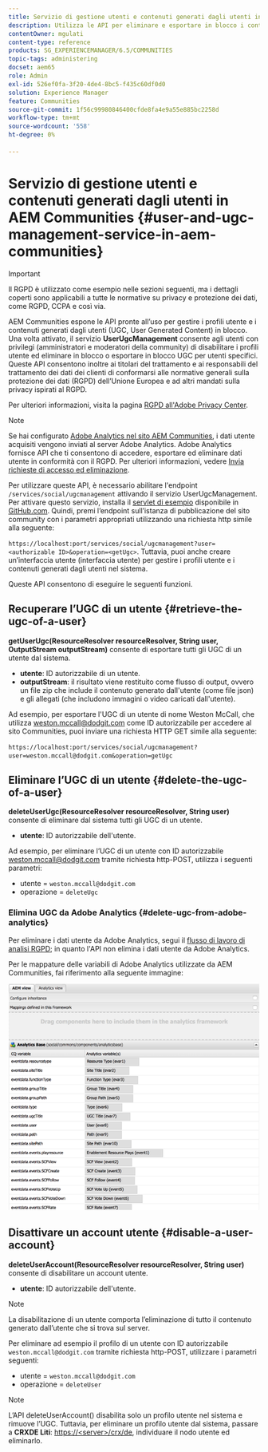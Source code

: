 ```yaml
---
title: Servizio di gestione utenti e contenuti generati dagli utenti in AEM Communities
description: Utilizza le API per eliminare e esportare in blocco i contenuti generati dagli utenti e disabilitare l’account utente.
contentOwner: mgulati
content-type: reference
products: SG_EXPERIENCEMANAGER/6.5/COMMUNITIES
topic-tags: administering
docset: aem65
role: Admin
exl-id: 526ef0fa-3f20-4de4-8bc5-f435c60df0d0
solution: Experience Manager
feature: Communities
source-git-commit: 1f56c99980846400cfde8fa4e9a55e885bc2258d
workflow-type: tm+mt
source-wordcount: '558'
ht-degree: 0%

---
```


# Servizio di gestione utenti e contenuti generati dagli utenti in AEM Communities {#user-and-ugc-management-service-in-aem-communities}

>[!IMPORTANT]
>
>Il RGPD è utilizzato come esempio nelle sezioni seguenti, ma i dettagli coperti sono applicabili a tutte le normative su privacy e protezione dei dati, come RGPD, CCPA e così via.

AEM Communities espone le API pronte all’uso per gestire i profili utente e i contenuti generati dagli utenti (UGC, User Generated Content) in blocco. Una volta attivato, il servizio **UserUgcManagement** consente agli utenti con privilegi (amministratori e moderatori della community) di disabilitare i profili utente ed eliminare in blocco o esportare in blocco UGC per utenti specifici. Queste API consentono inoltre ai titolari del trattamento e ai responsabili del trattamento dei dati dei clienti di conformarsi alle normative generali sulla protezione dei dati (RGPD) dell’Unione Europea e ad altri mandati sulla privacy ispirati al RGPD.

Per ulteriori informazioni, visita la pagina [RGPD all&#39;Adobe Privacy Center](https://www.adobe.com/privacy/general-data-protection-regulation.html).

>[!NOTE]
>
>Se hai configurato [Adobe Analytics nel sito AEM Communities](/help/communities/analytics.md), i dati utente acquisiti vengono inviati al server Adobe Analytics. Adobe Analytics fornisce API che ti consentono di accedere, esportare ed eliminare dati utente in conformità con il RGPD. Per ulteriori informazioni, vedere [Invia richieste di accesso ed eliminazione](https://experienceleague.adobe.com/docs/analytics/admin/data-governance/gdpr-submit-access-delete.html).

Per utilizzare queste API, è necessario abilitare l&#39;endpoint `/services/social/ugcmanagement` attivando il servizio UserUgcManagement. Per attivare questo servizio, installa il [servlet di esempio](https://github.com/Adobe-Marketing-Cloud/aem-communities-ugc-migration/tree/main/bundles/communities-ugc-management-servlet) disponibile in [GitHub.com](https://github.com/Adobe-Marketing-Cloud/aem-communities-ugc-migration/tree/main/bundles/communities-ugc-management-servlet). Quindi, premi l’endpoint sull’istanza di pubblicazione del sito community con i parametri appropriati utilizzando una richiesta http simile alla seguente:

`https://localhost:port/services/social/ugcmanagement?user=<authorizable ID>&operation=<getUgc>`. Tuttavia, puoi anche creare un’interfaccia utente (interfaccia utente) per gestire i profili utente e i contenuti generati dagli utenti nel sistema.

Queste API consentono di eseguire le seguenti funzioni.

## Recuperare l’UGC di un utente {#retrieve-the-ugc-of-a-user}

**getUserUgc(ResourceResolver resourceResolver, String user, OutputStream outputStream)** consente di esportare tutti gli UGC di un utente dal sistema.

* **utente**: ID autorizzabile di un utente.
* **outputStream**: il risultato viene restituito come flusso di output, ovvero un file zip che include il contenuto generato dall&#39;utente (come file json) e gli allegati (che includono immagini o video caricati dall&#39;utente).

Ad esempio, per esportare l&#39;UGC di un utente di nome Weston McCall, che utilizza weston.mccall@dodgit.com come ID autorizzabile per accedere al sito Communities, puoi inviare una richiesta HTTP GET simile alla seguente:

`https://localhost:port/services/social/ugcmanagement?user=weston.mccall@dodgit.com&operation=getUgc`

## Eliminare l’UGC di un utente {#delete-the-ugc-of-a-user}

**deleteUserUgc(ResourceResolver resourceResolver, String user)** consente di eliminare dal sistema tutti gli UGC di un utente.

* **utente**: ID autorizzabile dell&#39;utente.

Ad esempio, per eliminare l’UGC di un utente con ID autorizzabile weston.mccall@dodgit.com tramite richiesta http-POST, utilizza i seguenti parametri:

* utente = `weston.mccall@dodgit.com`
* operazione = `deleteUgc`

### Elimina UGC da Adobe Analytics {#delete-ugc-from-adobe-analytics}

Per eliminare i dati utente da Adobe Analytics, segui il [flusso di lavoro di analisi RGPD](https://experienceleague.adobe.com/docs/analytics/admin/data-governance/an-gdpr-workflow.html?lang=it); in quanto l&#39;API non elimina i dati utente da Adobe Analytics.

Per le mappature delle variabili di Adobe Analytics utilizzate da AEM Communities, fai riferimento alla seguente immagine:

![Mappatura variabile delle community AEM per Adobe Analytics](assets/analytics-communities-mapping.png)

## Disattivare un account utente {#disable-a-user-account}

**deleteUserAccount(ResourceResolver resourceResolver, String user)** consente di disabilitare un account utente.

* **utente**: ID autorizzabile dell&#39;utente.

>[!NOTE]
>
>La disabilitazione di un utente comporta l’eliminazione di tutto il contenuto generato dall’utente che si trova sul server.

Per eliminare ad esempio il profilo di un utente con ID autorizzabile `weston.mccall@dodgit.com` tramite richiesta http-POST, utilizzare i parametri seguenti:

* utente = `weston.mccall@dodgit.com`
* operazione = `deleteUser`

>[!NOTE]
>
>L’API deleteUserAccount() disabilita solo un profilo utente nel sistema e rimuove l’UGC. Tuttavia, per eliminare un profilo utente dal sistema, passare a **CRXDE Liti**: [https://&lt;server>/crx/de](https://localhost:4502/crx/de), individuare il nodo utente ed eliminarlo.
